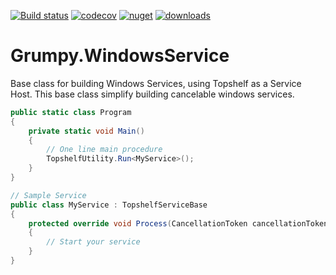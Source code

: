 [![Build status](https://ci.appveyor.com/api/projects/status/lxxiqar47aqo62db?svg=true)](https://ci.appveyor.com/project/GrumpyBusted/grumpy-servicebase)
[![codecov](https://codecov.io/gh/GrumpyBusted/Grumpy.ServiceBase/branch/master/graph/badge.svg)](https://codecov.io/gh/GrumpyBusted/Grumpy.ServiceBase)
[![nuget](https://img.shields.io/nuget/v/Grumpy.ServiceBase.svg)](https://www.nuget.org/packages/Grumpy.ServiceBase/)
[![downloads](https://img.shields.io/nuget/dt/Grumpy.ServiceBase.svg)](https://www.nuget.org/packages/Grumpy.ServiceBase/)

# Grumpy.WindowsService
Base class for building Windows Services, using Topshelf as a Service Host. This base class simplify building
cancelable windows services.

```csharp
public static class Program
{
    private static void Main()
    {
        // One line main procedure
        TopshelfUtility.Run<MyService>();
    }
}

// Sample Service
public class MyService : TopshelfServiceBase
{
    protected override void Process(CancellationToken cancellationToken)
    {
        // Start your service
    }
}
```
